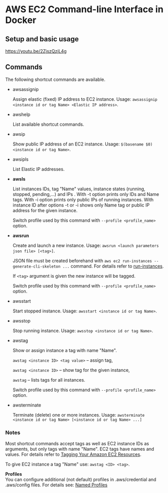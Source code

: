 # AWS EC2 Command-line Interface in Docker

## Setup and basic usage

https://youtu.be/2ZjszQzjL4g

## Commands

The following shortcut commands are available.

* awsassignip

   Assign elastic (fixed) IP address to EC2 instance.
   Usage: `awsassignip <instance id or tag Name> <Elastic IP address>`.

* awshelp

   List available shortcut commands.

* awsip

   Show public IP address of an EC2 instance.
   Usage: `$(basename $0) <instance id or tag Name>`.

* awsipls

   List Elastic IP addresses.

* __awsls__

   List instances IDs, tag "Name" values, instance states (running, stopped, pending,...) and IPs .
   With -t option prints only IDs and Name tags.
	With -i option prints only public IPs of running instances.
	With instance ID after options -t or -i shows only Name tag or public IP address for the given instance.
	
	Switch profile used by this command with `--profile <profile_name>` option.
	
   

* __awsrun__

   Create and launch a new instance.
   Usage: `awsrun <launch parameters json file> [<tag>]`.
   
   JSON file must be created beforehand with `aws ec2 run-instances --generate-cli-skeleton ...` command. For details refer to [run-instances](http://docs.aws.amazon.com/cli/latest/reference/ec2/run-instances.html).
   
   If `<tag>` argument is given the new instance will be tagged.
   
   Switch profile used by this command with `--profile <profile_name>` option.
	

* awsstart

   Start stopped instance.
   Usage: `awsstart <instance id or tag Name>`.

* awsstop

   Stop running instance.
   Usage: `awsstop <instance id or tag Name>`.

* awstag

   Show or assign instance a tag with name "Name".

   `awstag <instance ID> <tag value>` – assign tag,
   
   `awstag <instance ID>` – show tag for the given instance, 
   
   `awstag` – lists tags for all instances.
   
   Switch profile used by this command with `--profile <profile_name>` option.
	

* awsterminate

   Terminate (delete) one or more instances.
   Usage: `awsterminate <instance id or tag Name> [<instance id or tag Name> ...]`

### Notes

Most shortcut commands accept tags as well as EC2 instance IDs as arguments, but only tags with name "Name". EC2 tags have names and values. For details refer to [Tagging Your Amazon EC2 Resources](http://docs.aws.amazon.com/AWSEC2/latest/UserGuide/Using_Tags.html).

To give EC2 instance a tag "Name" use: `awstag <ID> <tag>`.

**Profiles**  
You can configure additional (not default) profiles in  .aws/credential and .aws/config files. 
	For details see: [Named Profiles](http://docs.aws.amazon.com/cli/latest/userguide/cli-chap-getting-started.html#cli-multiple-profiles)



